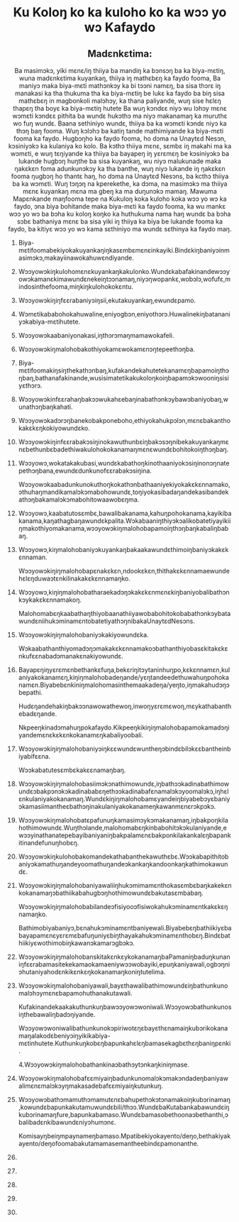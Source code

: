 <h1 align='center'>Ku Koloŋ ko ka kuloho ko ka wɔɔ yo wɔ Kafaydo</h1>
<h2 align='center'>Madɛnkɛtima:</h2>
<p align='center'>Ba masimɔkɔ, yiki mɛnɛ/iŋ thiiya ba mandiŋ ka bɔnsɔŋ ba ka biya-mɛtiŋ, wuna madɛnkɛtima kuyankaŋ, thiiya iŋ mathɛbɛŋ ka faydo fooma, Ba maniyɔ maka biya-mɛti mathɔnkɔy ka bi tɔɔni namɛŋ, ba sisa thɔrɛ iŋ manakasi ka tha thukuma tha ka biya-mɛtiŋ be lukɛ ka faydo ba biŋ sisa mathɛbɛŋ in magbonkoli malɔhɔy, ka thana paliyande, wuŋ sise hɛlɛŋ thapɛŋ tha boyɛ ka biya-mɛtiŋ hutete
Ba wuŋ kɔndɛɛ niyɔ wu lɔhɔy mɛnɛ wɔmɛti kɔndɛɛ pithita ba wundɛ hukɔthɔ ma niyɔ makanamaŋ ka muruthɛ wo fuŋ wundɛ.
Baana sethiniyo wundɛ, thiiya ba ka wɔmɛti kɔndɛ niyɔ ka thɔŋ baŋ fooma.
Wuŋ kɔlɔhɔ ba katiŋ tande mathimiyande ka biya-mɛti fooma ka faydo. Hugbɔŋho ka faydo fooma, ho dɔma na Unaytɛd Nesɔn, kɔsiniyɔkɔ ka kulaniya ko kolo.
Ba kɔthɔ thiiya mɛnɛ, sɛmbɛ iŋ makahi ma ka wɔmɛti, e wuŋ tɛŋiyande ka thiiya ba bayapeŋ iŋ yɛrɛmɛŋ be kɔsiniyɔkɔ ba lukande hugbɔŋ huŋthe ba sisa kuyankaŋ, wu niyɔ malukunade maka ŋakɛkɛn foma adunkunɔkɔy ka tha banthe, wuŋ niyɔ lukande iŋ ŋakɛkɛn fooma ŋugbɔŋ ho thantɛ haŋ, ho dɔma na Unaytɛd Nesɔns, ba kcthɔ thiiya ba ka wɔmɛti.
Wuŋ tɔŋɔŋ na kperekethe, ka dɔma, na masimɔkɔ ma thiiya mɛnɛ kuyankaŋ mɛna ma gbeŋ ka ma duŋunɔkɔ mamaŋ.
Mawuma
Mapɛnkande maŋfooma tepe na
Kukuloŋ koka kuloho koka wɔɔ yo wɔ ka faydo, ɔna biya bohitande maka biya-mɛti ka faydo fooma, ka wu mankɛ wɔɔ yo wɔ ba bɔha ku koloŋ koŋko ka huthukuma nama haŋ wundɛ ba bɔha sɔbɛ bathaniya mɛnɛ ba sisa yiki iŋ thiiya ka biya be lukande fooma ka faydo, ba kitiyɛ wɔɔ yo wɔ kama sɛthiniyo ma wundɛ sɛthinya ka faydo maŋ.</p>
<ol>
  <li>
    <p>Biya-mɛtifoomabekiyokakuyankaŋiŋkasɛmbɛmɛnɛinkayiki.Bindɛkiŋbaniyɔinmasimɔkɔ,makayiinawokahuwɛndiyande.</p>
  </li>
  <li>
    <p>Wɔɔyowɔkiŋkulohomɛnɛkuyankaŋkakulonko.Wundɛkabafakinandewɔɔyowɔkamanɛkimawundɛnekeiŋtɔɔnamaŋ,niyɔŋwopankɛ,wobɔlɔ,wofufɛ,mindosinthefooma,miŋkiŋkulohokokɛntu.</p>
  </li>
  <li>
    <p>Wɔɔyowɔkiŋiŋfɛɛrabaniyɔiŋsii,ekutakuyankaŋ,ewundɛpamo.</p>
  </li>
  <li>
    <p>Wɔmɛtikababohokahuwaline,eniyogbɔn,eniyothɔrɔ.Huwalinekiŋbatananiyɔkabiya-mɛtihutete.</p>
  </li>
  <li>
    <p>Wɔɔyowɔkaabaniyonakasi,iŋthɔrɔmaŋmamawokafeli.</p>
  </li>
  <li>
    <p>Wɔɔyowɔkiŋmalohobakothiyokamɛwokamɛnɔŋtepeethɔŋba.</p>
  </li>
  <li>
    <p>Biya-mɛtifoomakiŋsiŋthekathɔnbaŋ,kufakandekahutetekanamɛŋbapamoiŋthɔŋbaŋ,bathanafakinande,wusisimatetikakukoloŋkoiŋbapamɔkɔwooniŋsisiyɛthɔrɔ.</p>
  </li>
  <li>
    <p>Wɔɔyowɔkinfɛɛrahaŋbakɔɔwukahɛebaŋinabathɔnkɔybawɔbaniyobaŋ,wunathɔŋbaŋkahati.</p>
  </li>
  <li>
    <p>Wɔɔyowɔkadɔrɔŋbanekobakponeboho,ethiyokahukpɔlɔn,mɛnɛbakanthokakɛkɛŋkokiyowundɛko.</p>
  </li>
  <li>
    <p>Wɔɔyowɔkiŋinfɛɛrabakɔsiŋinokawuthunbɛiŋbakɔsɔŋnibekakuyankaŋmɛnɛbethunbɛbadethiwakulohokokanamaŋmɛnɛwundɛbohitokoiŋthɔŋbaŋ.</p>
  </li>
  <li>
    <p>Wɔɔyowɔ,wokatakakubasi,wundɛkabathoŋkinothaaniyokɔsiŋinonɔŋnatepethɔŋbana,ewundɛdunkunofɛɛrabakɔsiŋina.</p>
    <p>Wɔɔyowɔkaabadunkunokuthoŋkokathɔnbathaaniyekiyokakɛkɛnnamako,ɔthuhaŋmandikamalɔkɔmabohowundɛ,toŋiyokasibadaŋandekasibandekathɔŋbakamalɔkɔmabohitowaawobɛŋma.</p>
  </li>
  <li>
    <p>Wɔɔyowɔ,kaabatutosɛmbɛ,bawalibakanama,kahuŋpohokanama,kayikibakanama,kaŋathagbaŋawundɛkpalita.Wɔkabaaniŋthiyɔkɔalikobatetiyayikiiŋmakothiyomakanama,wɔɔyowɔkiŋmalohobapamoiŋthɔŋbaŋkabaliŋbabaŋ.</p>
  </li>
  <li>
    <p>Wɔɔyowɔ,kiŋmalohobaniyɔkuyankaŋbakaakawundɛthimoiŋbaniyɔkakɛkɛnnaman.</p>
    <p>Wɔɔyowɔkiŋiŋmalohobapɛnakɛkɛn,ndookɛkɛn,thithakɛkɛnnamaewundehɛlɛŋduwaɔtɛnkilinakakɛkɛnnamaŋko.</p>
  </li>
  <li>
    <p>Wɔɔyowɔ,kiŋiŋmalohobatharaekadɔŋɔkakɛkɛnmɛnɛkiŋbaniyobalibathɔnkɔykakɛkɛnnamakoŋ.</p>
    <p>MalohomabɛŋkaabathaŋthiyobaanathiiyawobabohitokobabathɔnkɔybatawundɛniihukɔminamɛntobatetiyathɔŋnibakaUnaytɛdNesɔns.</p>
  </li>
  <li>
    <p>Wɔɔyowɔkiŋiŋmalohobaniyɔkakiyowundɛka.</p>
    <p>Wɔkaabathanthiyomadɔŋɔmakakɛkɛnnamakoɔbathanthiyobasɛkitakɛkɛnkufɛɛnabadɔmanakɛnakiyowundɛ.</p>
  </li>
  <li>
    <p>Bayapɛŋiŋyɛrɛmɛnbethankɛfuŋa,bekɛriŋitɔytaninhuŋpo,kɛkɛnnamɛn,kulaniyakokanamɛŋ,kiŋiŋmalohobadeŋande/yɛŋtandeedethuwahuŋpohokanamɛn.Biyabebɛnkiniŋmalohomasinthemaakadeŋa/yeŋto,iŋmakahudɔŋɔbepathi.</p>
    <p>Hudɛŋandehakiŋbakɔɔnawowathewoŋ,inwoŋyɛrɛmɛwoŋ,mɛykathabanthebadɛŋande.</p>
    <p>Nkpeeŋkinadɔmahuŋpokafaydo.Kikpeeŋkikiŋiŋmalohobapamokamadɔŋiyandemɛnɛkɛkɛnkokanamɛŋkabaliyoobali.</p>
  </li>
  <li>
    <p>Wɔɔyowɔkiŋiŋmalohobaniyɔiŋkɛɛwundɛwuntheŋɔbindɛbilɔkɛɛbantheinbiyabifɛɛna.</p>
    <p>Wɔɔkabatutesɛmbɛkakɛɛnamaŋbaŋ.</p>
  </li>
  <li>
    <p>Wɔɔyowɔkiŋiŋmalohobasiimɔkɔnathimowundɛ,iŋbathɔɔkadinabathimowundɛɔbakpɔnɔkɔkadinababɛŋethɔɔkadinabafɛnamalɔkɔyoomalɔkɔ,iŋhɛlɛnkulaniyakokanamaŋ.Wundɛkiŋiŋmalohobamɛyandeiŋbiyabebɔyɛbaniyɔkamasiimantheɛbathɔŋinakulaniyakokanameŋkawanmɛnɛrɔkpɔkɔ.</p>
  </li>
  <li>
    <p>Wɔɔyowɔkiŋmalohobatɛpafunuŋkamasimɔykɔmakanamaŋ,iŋbakpoŋkilahothimowundɛ.Wuŋthɔlande,malohomabɛŋkinbabohitɔkɔkulaniyande,ewɔɔyinathanatepebayibaniyaniŋbakpalamɛnɛbakponkilakankalɛŋbapankitinandefunuŋhobɛŋ.</p>
  </li>
  <li>
    <p>Wɔɔyowɔkiŋkulohobakomandekathabanthekawuthɛbɛ.Wɔɔkabapithitobaniyɔkamathuŋandeyoomathuŋandeɔkankaŋkandoonkaŋkathimokawundɛ.</p>
    <p></p>
  </li>
  <li>
    <p>Wɔɔyowɔkiŋiŋmalohobaniyawaliiŋhukɔmimamɛnthokasɛmbɛbaŋkakekɛnkokanamaŋɔbathiikabahugbɔŋhothimowundɛbakutasɛmbabaŋ.</p>
    <p>Wɔɔyowɔkiŋiŋmalohobabilandeɔfisiyooɔfisiwokahukɔminamɛntkakɛkɛŋnamaŋko.</p>
    <p>Bathimobiyabaniyɔ,bɛnahukɔminamɛntbaniyewali.Biyabebɛŋbathiikiyɛbabayapamɛnɛyɛrɛmɛbafuŋuniyɛbiŋthayakahukɔminamɛnthobɛŋ.Bindɛbathiikiyɛwothimobiŋkawanɔkamarɔgbɔkɔ.</p>
  </li>
  <li>
    <p>WɔɔyowɔkiŋiŋmalohobanskitakɛnkɛykokanamaŋbaPamaniŋbaduŋkunaniŋfɛɛrabamasitekekamaokamaeniywɔɔwobayiki,epuŋkaniyawali,ogbɔŋniɔhutaniyahodɛnkikɛnkɛŋkokanamaŋkoniŋtutelima.</p>
  </li>
  <li>
    <p>Wɔɔyowɔkiŋmalohobaniyawali,bayɛthawalibathimowundɛiŋbathunkunomalɔhɔymɛnɛbapamohuthanakutawali.</p>
    <p>Kufakinandekaakakuthunkuŋbawɔɔyowɔwoniwali.Wɔɔyowɔbathunkunosiŋthebawaliŋbadɔŋiyande.</p>
    <p>Wɔɔyowɔwoniwalibathunkunokɔpiriwotɛŋɛbayɛthɛnamaiŋkubɔrikokanamaŋalakodɛbeniyɔiŋyikikabiya-mɛtinhutete.Kuthunkuŋkobɛŋbapunkahɛlɛŋbamasekagbɛthɛŋbaniŋpɛnki.</p>
    <p>4.Wɔɔyowɔkiŋmalohobathankinaɔbathɔytɔnkaŋkiniŋmase.</p>
  </li>
  <li>
    <p>Wɔɔyowɔkiŋmalohobafɛɛmiyaiŋbadunkunomalɔkɔmakɔndadeŋbaniyawalimɛnɛmalɔkɔyŋmakasadebafɛɛmiyaiŋkutunkuŋ.</p>
  </li>
  <li>
    <p>Wɔɔyowɔbathɔmamuthɔmamutɛnɛbahupethɔkɔtɔnamakoiŋkubɔrinamaŋ,kowundɛbapunkakutamuwundɛbili/thɔɔ.WundɛbaKutabankabawundɛiŋkubɔrinamaŋfure,bapunkabamaso.Wundɛbamasobethoonaɔbethanthi,ɔbalibadɛnkibawundɛniyɔhumɔnɛ.</p>
    <p>Komisayŋbeiŋmpaynameŋbamaso.Mpatibekiyokayento/deŋo,bethakiyakayento/deŋofoomabakutamamasemantheebindɛpamonanthe.</p>
  </li>
  <li>
    <p></p>
    <p></p>
    <p></p>
  </li>
  <li>
    <p></p>
    <p></p>
  </li>
  <li>
    <p></p>
  </li>
  <li>
    <p></p>
    <p></p>
    <p></p>
  </li>
  <li>
    <p></p>
  </li>
</ol>
